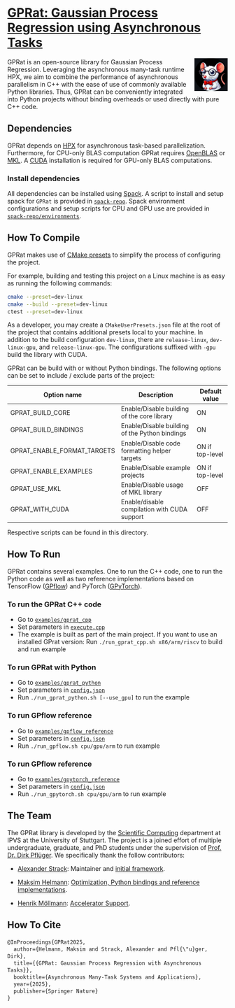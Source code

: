 # [GPRat: Gaussian Process Regression using Asynchronous Tasks]()

<img align="right" width="15%" src="/data/images/ratward_icon.jpg">
GPRat is an open-source library for Gaussian Process Regression.
Leveraging the asynchronous many-task runtime HPX, we aim to combine the performance of asynchronous parallelism in C++
with the ease of use of commonly available Python libraries.
Thus, GPRat can be conveniently integrated into Python projects without binding overheads or used directly with pure C++
code.

## Dependencies

GPRat depends on [HPX](https://hpx-docs.stellar-group.org/latest/html/index.html) for asynchronous task-based parallelization. 
Furthermore, for CPU-only BLAS computation GPRat requires [OpenBLAS](http://www.openmathlib.org/OpenBLAS/) or [MKL](https://www.intel.com/content/www/us/en/developer/tools/oneapi/onemkl.html).
A [CUDA](https://developer.nvidia.com/cuda-toolkit) installation is required for GPU-only BLAS computations.

### Install dependencies

All dependencies can be installed using [Spack](https://github.com/spack/spack).
A script to install and setup spack for `GPRat` is provided in [`spack-repo`](spack-repo).
Spack environment configurations and setup scripts for CPU and GPU use are provided in
[`spack-repo/environments`](spack-repo/environments).

## How To Compile

GPRat makes use of [CMake presets][1] to simplify the process of configuring the project.

For example, building and testing this project on a Linux machine is as easy as running the following commands:

```sh
cmake --preset=dev-linux
cmake --build --preset=dev-linux
ctest --preset=dev-linux
```

As a developer, you may create a `CMakeUserPresets.json` file at the root of the project that contains additional
presets local to your machine.
In addition to the build configuration `dev-linux`, there are `release-linux`, `dev-linux-gpu`, and `release-linux-gpu`.
The configurations suffixed with `-gpu` build the library with CUDA.

GPRat can be build with or without Python bindings.
The following options can be set to include / exclude parts of the project:

| Option name                 | Description                                    | Default value   |
|-----------------------------|------------------------------------------------|-----------------|
| GPRAT_BUILD_CORE            | Enable/Disable building of the core library    | ON              |
| GPRAT_BUILD_BINDINGS        | Enable/Disable building of the Python bindings | ON              |
| GPRAT_ENABLE_FORMAT_TARGETS | Enable/Disable code formatting helper targets  | ON if top-level |
| GPRAT_ENABLE_EXAMPLES       | Enable/Disable example projects                | ON if top-level |
| GPRAT_USE_MKL               | Enable/Disable usage of MKL library            | OFF             |
| GPRAT_WITH_CUDA             | Enable/disable compilation with CUDA support   | OFF             |

Respective scripts can be found in this directory.

## How To Run

GPRat contains several examples. One to run the C++ code, one to run the Python code as well as two reference
implementations based on TensorFlow ([GPflow](https://github.com/GPflow/GPflow)) and PyTorch
([GPyTorch](https://github.com/cornellius-gp/gpytorch)).

### To run the GPRat C++ code

- Go to [`examples/gprat_cpp`](examples/gprat_cpp/)
- Set parameters in [`execute.cpp`](examples/gprat_cpp/src/execute.cpp)
- The example is built as part of the main project.
  If you want to use an installed GPrat version:
  Run `./run_gprat_cpp.sh x86/arm/riscv` to build and run example

### To run GPRat with Python

- Go to [`examples/gprat_python`](examples/gprat_python/)
- Set parameters in [`config.json`](examples/gprat_python/config.json)
- Run `./run_gprat_python.sh [--use_gpu]` to run the example

### To run GPflow reference

- Go to [`examples/gpflow_reference`](examples/gpflow_reference/)
- Set parameters in [`config.json`](examples/gpflow_reference/config.json)
- Run `./run_gpflow.sh cpu/gpu/arm` to run example

### To run GPflow reference

- Go to [`examples/gpytorch_reference`](examples/gpytorch_reference/)
- Set parameters in [`config.json`](examples/gpytorch_reference/config.json)
- Run `./run_gpytorch.sh cpu/gpu/arm` to run example

## The Team

The GPRat library is developed by the [Scientific Computing](https://www.ipvs.uni-stuttgart.de/departments/sc/)
department at IPVS at the University of Stuttgart.
The project is a joined effort of multiple undergraduate, graduate, and PhD students under the supervision of
[Prof. Dr. Dirk Pflüger](https://www.f05.uni-stuttgart.de/en/faculty/contactpersons/Pflueger-00005/).
We specifically thank the follow contributors:

- [Alexander Strack](https://www.ipvs.uni-stuttgart.de/de/institut/team/Strack-00001/):
  Maintainer and [initial framework](https://doi.org/10.1007/978-3-031-32316-4_5).

- [Maksim Helmann](https://de.linkedin.com/in/maksim-helmann-60b8701b1):
  [Optimization, Python bindings and reference implementations](https://doi.org/10.48550/arXiv.2505.00136).

- [Henrik Möllmann](https://www.linkedin.com/in/moellh/):
  [Accelerator Support](tbd.).

## How To Cite

```
@InProceedings{GPRat2025,
  author={Helmann, Maksim and Strack, Alexander and Pfl{\"u}ger, Dirk},
  title={{GPRat: Gaussian Process Regression with Asynchronous Tasks}},
  booktitle={Asynchronous Many-Task Systems and Applications},
  year={2025},
  publisher={Springer Nature}
}
```

[1]: https://cmake.org/cmake/help/latest/manual/cmake-presets.7.html
